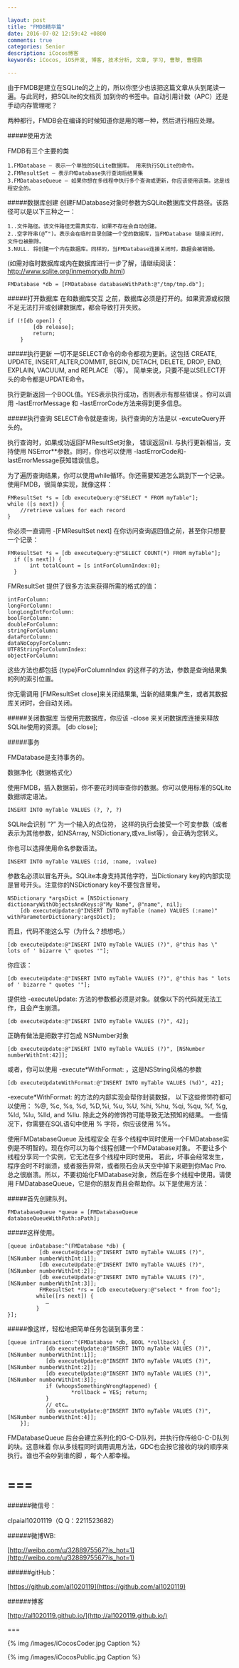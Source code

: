 ```yaml
---

layout: post
title: "FMDB精华篇"
date: 2016-07-02 12:59:42 +0800
comments: true
categories: Senior
description: iCocos博客
keywords: iCocos, iOS开发, 博客, 技术分析, 文章, 学习, 曹黎, 曹理鹏

---
```



由于FMDB是建立在SQLite的之上的，所以你至少也该把这篇文章从头到尾读一遍。与此同时，把SQLite的文档页 加到你的书签中。自动引用计数（APC）还是手动内存管理呢？
 
两种都行，FMDB会在编译的时候知道你是用的哪一种，然后进行相应处理。
 
#####使用方法
 
FMDB有三个主要的类

	1.FMDatabase – 表示一个单独的SQLite数据库。 用来执行SQLite的命令。
	2.FMResultSet – 表示FMDatabase执行查询后结果集
	3.FMDatabaseQueue – 如果你想在多线程中执行多个查询或更新，你应该使用该类。这是线程安全的。
 


<!--more-->



#####数据库创建
创建FMDatabase对象时参数为SQLite数据库文件路径。该路径可以是以下三种之一：

	1..文件路径。该文件路径无需真实存，如果不存在会自动创建。
	2..空字符串(@”")。表示会在临时目录创建一个空的数据库，当FMDatabase 链接关闭时，文件也被删除。
	3.NULL. 将创建一个内在数据库。同样的，当FMDatabase连接关闭时，数据会被销毁。
 
(如需对临时数据库或内在数据库进行一步了解，请继续阅读：http://www.sqlite.org/inmemorydb.html)

    FMDatabase *db = [FMDatabase databaseWithPath:@"/tmp/tmp.db"];   

#####打开数据库
在和数据库交互 之前，数据库必须是打开的。如果资源或权限不足无法打开或创建数据库，都会导致打开失败。
 

    if (![db open]) {    
            [db release];   
            return;    
        }  

 
#####执行更新
一切不是SELECT命令的命令都视为更新。这包括  CREATE, UPDATE, INSERT,ALTER,COMMIT, BEGIN, DETACH, DELETE, DROP, END, EXPLAIN, VACUUM, and REPLACE  （等）。
简单来说，只要不是以SELECT开头的命令都是UPDATE命令。
 
执行更新返回一个BOOL值。YES表示执行成功，否则表示有那些错误 。你可以调用 -lastErrorMessage 和 -lastErrorCode方法来得到更多信息。
 
#####执行查询
SELECT命令就是查询，执行查询的方法是以 -excuteQuery开头的。
 
执行查询时，如果成功返回FMResultSet对象， 错误返回nil. 与执行更新相当，支持使用 NSError**参数。同时，你也可以使用 -lastErrorCode和-lastErrorMessage获知错误信息。
 
为了遍历查询结果，你可以使用while循环。你还需要知道怎么跳到下一个记录。使用FMDB，很简单实现，就像这样：
 

    FMResultSet *s = [db executeQuery:@"SELECT * FROM myTable"];   
    while ([s next]) {   
        //retrieve values for each record   
    }   

 
你必须一直调用   -[FMResultSet next]   在你访问查询返回值之前，甚至你只想要一个记录：
 

    FMResultSet *s = [db executeQuery:@"SELECT COUNT(*) FROM myTable"];   
      if ([s next]) {    
           int totalCount = [s intForColumnIndex:0];   
      }   

 
FMResultSet  提供了很多方法来获得所需的格式的值：
   
    intForColumn:
    longForColumn:
    longLongIntForColumn:
    boolForColumn:
    doubleForColumn:
    stringForColumn:
    dataForColumn:
    dataNoCopyForColumn:
    UTF8StringForColumnIndex:
    objectForColumn:
 
这些方法也都包括 {type}ForColumnIndex 的这样子的方法，参数是查询结果集的列的索引位置。
 
你无需调用  [FMResultSet close]来关闭结果集, 当新的结果集产生，或者其数据库关闭时，会自动关闭。
 
#####关闭数据库
当使用完数据库，你应该 -close 来关闭数据库连接来释放SQLite使用的资源。
    [db close];  
 
#####事务
 
FMDatabase是支持事务的。
 
数据净化（数据格式化）
 
使用FMDB，插入数据前，你不要花时间审查你的数据。你可以使用标准的SQLite数据绑定语法。
 

    INSERT INTO myTable VALUES (?, ?, ?)   

SQLite会识别 “?” 为一个输入的点位符， 这样的执行会接受一个可变参数（或者表示为其他参数，如NSArray, NSDictionary,或va_list等），会正确为您转义。
 
你也可以选择使用命名参数语法。
 

    INSERT INTO myTable VALUES (:id, :name, :value)   

参数名必须以冒名开头。SQLite本身支持其他字符，当Dictionary key的内部实现是冒号开头。注意你的NSDictionary key不要包含冒号。
 

    NSDictionary *argsDict = [NSDictionary dictionaryWithObjectsAndKeys:@"My Name", @"name", nil];    
        [db executeUpdate:@"INSERT INTO myTable (name) VALUES (:name)" withParameterDictionary:argsDict];   

 
而且，代码不能这么写（为什么？想想吧。）

    [db executeUpdate:@"INSERT INTO myTable VALUES (?)", @"this has \" lots of ' bizarre \" quotes '"]; 

你应该：
 

    [db executeUpdate:@"INSERT INTO myTable VALUES (?)", @"this has " lots of ' bizarre " quotes '"];   

 
提供给 -executeUpdate: 方法的参数都必须是对象。就像以下的代码就无法工作，且会产生崩溃。

    [db executeUpdate:@"INSERT INTO myTable VALUES (?)", 42];   

 正确有做法是把数字打包成 NSNumber对象

    [db executeUpdate:@"INSERT INTO myTable VALUES (?)", [NSNumber numberWithInt:42]];   

或者，你可以使用  -execute*WithFormat: ，这是NSString风格的参数

    [db executeUpdateWithFormat:@"INSERT INTO myTable VALUES (%d)", 42];   

 -execute*WithFormat:  的方法的内部实现会帮你封装数据， 以下这些修饰符都可以使用： %@, %c, %s, %d, %D,%i, %u, %U, %hi, %hu, %qi, %qu, %f, %g, %ld, %lu, %lld, and %llu.  除此之外的修饰符可能导致无法预知的结果。 一些情况下，你需要在SQL语句中使用 % 字符，你应该使用 %%。
 
使用FMDatabaseQueue 及线程安全
在多个线程中同时使用一个FMDatabase实例是不明智的。现在你可以为每个线程创建一个FMDatabase对象。 不要让多个线程分享同一个实例，它无法在多个线程中同时使用。 若此，坏事会经常发生，程序会时不时崩溃，或者报告异常，或者陨石会从天空中掉下来砸到你Mac Pro.  总之很崩溃。所以，不要初始化FMDatabase对象，然后在多个线程中使用。请使用 FMDatabaseQueue，它是你的朋友而且会帮助你。以下是使用方法：
 
#####首先创建队列。
 

    FMDatabaseQueue *queue = [FMDatabaseQueue databaseQueueWithPath:aPath]; 

#####这样使用。

    [queue inDatabase:^(FMDatabase *db) {    
              [db executeUpdate:@"INSERT INTO myTable VALUES (?)", [NSNumber numberWithInt:1]];    
              [db executeUpdate:@"INSERT INTO myTable VALUES (?)", [NSNumber numberWithInt:2]];    
              [db executeUpdate:@"INSERT INTO myTable VALUES (?)", [NSNumber numberWithInt:3]];    
              FMResultSet *rs = [db executeQuery:@"select * from foo"];    
             while([rs next]) {   
                …    
             }    
    }];   

#####像这样，轻松地把简单任务包装到事务里：

    [queue inTransaction:^(FMDatabase *db, BOOL *rollback) {    
                [db executeUpdate:@"INSERT INTO myTable VALUES (?)", [NSNumber numberWithInt:1]];    
                [db executeUpdate:@"INSERT INTO myTable VALUES (?)", [NSNumber numberWithInt:2]];    
                [db executeUpdate:@"INSERT INTO myTable VALUES (?)", [NSNumber numberWithInt:3]];    
                if (whoopsSomethingWrongHappened) {    
                        *rollback = YES; return;    
                }   
                // etc…    
                [db executeUpdate:@"INSERT INTO myTable VALUES (?)", [NSNumber numberWithInt:4]];    
        }];   

 
 FMDatabaseQueue  后台会建立系列化的G-C-D队列，并执行你传给G-C-D队列的块。这意味着 你从多线程同时调用调用方法，GDC也会按它接收的块的顺序来执行。谁也不会吵到谁的脚 ，每个人都幸福。







===
===


######微信号：
	
clpaial10201119（Q Q：2211523682）
    
######微博WB:

[http://weibo.com/u/3288975567?is_hot=1](http://weibo.com/u/3288975567?is_hot=1)

######gitHub：


[https://github.com/al1020119](https://github.com/al1020119)
	
######博客

[http://al1020119.github.io/](http://al1020119.github.io/)

===

{% img /images/iCocosCoder.jpg Caption %}  

{% img /images/iCocosPublic.jpg Caption %}  